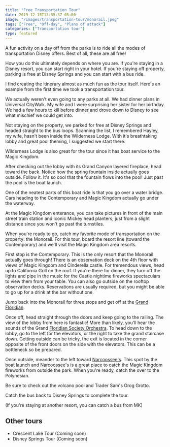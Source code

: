 ```yaml
---
title: "Free Transportation Tour"
date: 2019-12-15T13:55:37-05:00
image: "/images/transportation-tour/monorail.jpeg"
tags: ["Free", "Off-day", "Plans of attack"]
categories: ["Transportation tour"]
type: featured
---
```


A fun activity on a day off from the parks is to ride all the modes of
transportation Disney offers. Best of all, these are all free!

How you do this ultimately depends on where you are. If you're staying in a
Disney resort, you can start right in your hotel. If you're staying off
property, parking is free at Disney Springs and you can start with a bus ride.

I find creating the itinerary almost as much fun as the tour itself. Here's an
example from the first time we took a transportation tour.

We actually weren't even going to any parks at all. We had dinner plans in
Universal CityWalk. My wife and I were surprising her sister for her birthday.
We had a few hours to kill before dinner and drove down to Disney to see what
mischief we could get into.

Not staying on the property, we parked for free at Disney Springs and headed
straight to the bus loops. Scanning the list, I remembered Hayley, my wife,
hasn't been inside the Wilderness Lodge. With it's breathtaking lobby and great
pool theming, I suggested we start there. 

Wilderness Lodge is also great for the tour since it has boat service to the
Magic Kingdom.

After checking out the lobby with its Grand Canyon layered fireplace, head
toward the back. Notice how the spring fountain inside actually goes outside.
Follow it. It's so cool that the fountain flows into the pool! Just past the
pool is the boat launch.

One of the neatest parts of this boat ride is that you go over a water bridge.
Cars heading to the Contemporary and Magic Kingdom actually go under the
waterway.

At the Magic Kingdom enterance, you can take pictures in front of the main
street train station and iconic Mickey head planters; just from a slight
distance since you won't go past the turnstiles.

When you're ready to go, catch my favorite mode of transportation on the
property: the Monorail. For this tour, board the resort line (toward the
Contemporary) and we'll visit the Magic Kingdom area resorts.

First stop is the Contemporary. This is the only resort that the Monorail
actually goes through! There is an observation deck on the 4th floor with views
of Magic Kingdom and Cinderella castle. For tremendous views, head up to
California Grill on the roof. If you're there for dinner, they turn off the
lights and pipe in the music for the Castle nightime fireworks spectaculars to
view them from your table. You can also go outside on the rooftop observation
decks. Reservations are usually required, but you might be able to go up for a
drink at the bar without one.

Jump back into the Monorail for three stops and get off at the [Grand
Floridian](2).

Once off, head straight through the doors and keep going to the railing. The
view of the lobby from here is fantastic! More than likely, you'll hear the
sounds of the Grand [Floridian Society Orchestra](3). To head down to the
lobby, go to the left for the elevators, or the right to take the grand
staircase down. Getting outside can be tricky, the exit is located in the
corner opposite of the front doors on the side with the elevators. This
can be a bottleneck so be prepared.

Once outside, meander to the left toward [Narcoossee's](4). This spot by the
boat launch and Narcoossee's is a great place to catch the Magic Kingdom
fireworks from outside the park. When you're ready, catch the over to
the Polynesian. 

Be sure to check out the volcano pool and Trader Sam's Grog Grotto.

Catch the bus back to Disney Springs to complete the tour.

(If you're staying at another resort, you can catch a bus from MK)

## Other tours

- Crescent Lake Tour (Coming soon)
- Disney Springs Tour (Coming soon)


[2]: https://disneyworld.disney.go.com/resorts/grand-floridian-resort-and-spa/
[3]: https://disneyworld.disney.go.com/entertainment/grand-floridian-resort-and-spa/grand-floridian-society-orchestra/
[4]: https://disneyworld.disney.go.com/dining/grand-floridian-resort-and-spa/narcoossees/
